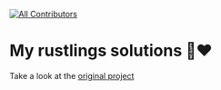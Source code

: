 <!-- ALL-CONTRIBUTORS-BADGE:START - Do not remove or modify this section -->
[![All Contributors](https://img.shields.io/badge/all_contributors-92-orange.svg?style=flat-square)](#contributors-)
<!-- ALL-CONTRIBUTORS-BADGE:END -->

# My rustlings solutions 🦀❤️

Take a look at the [original project](https://github.com/rust-lang/rustlings)
